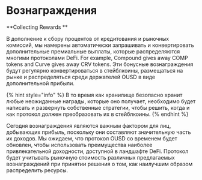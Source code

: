 # Вознаграждения

**Collecting Rewards **

В дополнение к сбору процентов от кредитования и рыночных комиссий, мы намерены автоматически запрашивать и конвертировать дополнительные премиальные выплаты, которые распределяются многими протоколами DeFi. For example, Compound gives away COMP tokens and Curve gives away CRV tokens. Эти бонусные вознаграждения будут регулярно конвертироваться в стейблкоины, размещаться на рынке и распределяться среди держателей OUSD в виде дополнительной прибыли.

{% hint style="info" %}
В то время как хранилище безопасно хранит любые неожиданные награды, которые оно получает, необходимо будет написать и развернуть собственные стратегии, чтобы решить, когда и как протокол должен преобразовать их в стейблкоины.
{% endhint %}

Сегодня вознаграждения являются важным фактором для лиц, добывающих прибыль, поскольку они составляют значительную часть их доходов. Мы ожидаем, что протокол OUSD со временем будет обновлен, чтобы использовать преимущества наиболее привлекательной доходности, доступной в ландшафте DeFi. Протокол будет учитывать рыночную стоимость различных предлагаемых вознаграждений при принятии решения о том, как наилучшим образом распределить ресурсы.

